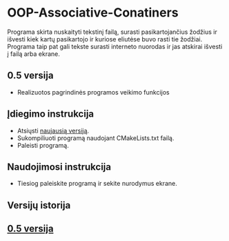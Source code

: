 # OOP-Associative-Conatiners

Programa skirta nuskaityti tekstinį failą, surasti pasikartojančius žodžius ir išvesti kiek kartų pasikartojo ir kuriose eliutėse buvo rasti tie žodžiai. 
Programa taip pat gali tekste surasti interneto nuorodas ir jas atskirai išvesti į failą arba ekrane.


## 0.5 versija

- Realizuotos pagrindinės programos veikimo funkcijos

## Įdiegimo instrukcija

- Atsiųsti [naujausią versiją](https://github.com/dovmar/OOP-Associative-Containers/releases/).
- Sukompiliuoti programą naudojant CMakeLists.txt failą.
- Paleisti programą.

## Naudojimosi instrukcija

- Tiesiog paleiskite programą ir sekite nurodymus ekrane.

## Versijų istorija

## [0.5 versija](https://github.com/dovmar/OOP-Associative-Containers/releases/tag/v0.5)

